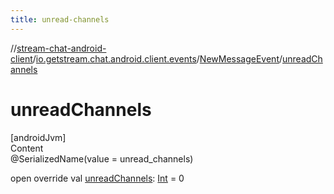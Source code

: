 ```yaml
---
title: unread-channels
---
```

//[stream-chat-android-client](../../../index.md)/[io.getstream.chat.android.client.events](../index.md)/[NewMessageEvent](index.md)/[unreadChannels](unreadChannels.md)



# unreadChannels  
[androidJvm]  
Content  
@SerializedName(value = unread_channels)  
  
open override val [unreadChannels](unreadChannels.md): [Int](https://kotlinlang.org/api/latest/jvm/stdlib/kotlin/-int/index.html) = 0  



